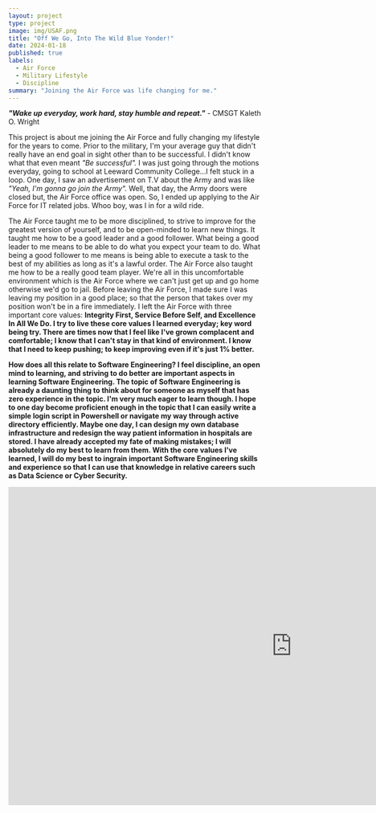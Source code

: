 ```yaml
---
layout: project
type: project
image: img/USAF.png
title: "Off We Go, Into The Wild Blue Yonder!"
date: 2024-01-18
published: true
labels:
  - Air Force
  - Military Lifestyle
  - Discipline
summary: "Joining the Air Force was life changing for me."
---
```

<b><i>"Wake up everyday, work hard, stay humble and repeat."</b></i> - CMSGT Kaleth O. Wright
   
  This project is about me joining the Air Force and fully changing my lifestyle for the years to come. Prior to the military, I'm your average guy that didn't really have an end goal in sight other than to be successful. I didn't know what that even meant <i>"Be successful".</i> I was just going through the motions everyday, going to school at Leeward Community College...I felt stuck in a loop. One day, I saw an advertisement on T.V about the Army and was like <i>"Yeah, I'm gonna go join the Army".</i> Well, that day, the Army doors were closed but, the Air Force office was open. So, I ended up applying to the Air Force for IT related jobs. Whoo boy, was I in for a wild ride.

  The Air Force taught me to be more disciplined, to strive to improve for the greatest version of yourself, and to be open-minded to learn new things. It taught me how to be a good leader and a good follower. What being a good leader to me means to be able to do what you expect your team to do. What being a good follower to me means is being able to execute a task to the best of my abilities as long as it's a lawful order. The Air Force also taught me how to be a really good team player. We're all in this uncomfortable environment which is the Air Force where we can't just get up and go home otherwise we'd go to jail. Before leaving the Air Force, I made sure I was leaving my position in a good place; so that the person that takes over my position won't be in a fire immediately. I left the Air Force with three important core values: <b>Integrity First, Service Before Self, and Excellence In All We Do.<b> I try to live these core values I learned everyday; key word being try. There are times now that I feel like I've grown complacent and comfortable; I know that I can't stay in that kind of environment. I know that I need to keep pushing; to keep improving even if it's just 1% better.

  How does all this relate to Software Engineering? I feel discipline, an open mind to learning, and striving to do better are important aspects in learning Software Engineering. The topic of Software Engineering is already a daunting thing to think about for someone as myself that has zero experience in the topic. I'm very much eager to learn though. I hope to one day become proficient enough in the topic that I can easily write a simple login script in Powershell or navigate my way through active directory efficiently. Maybe one day, I can design my own database infrastructure and redesign the way patient information in hospitals are stored. I have already accepted my fate of making mistakes; I will absolutely do my best to learn from them. With the core values I've learned, I will do my best to ingrain important Software Engineering skills and experience so that I can use that knowledge in relative careers such as Data Science or Cyber Security.

  <iframe width="1128" height="634" src="https://www.youtube.com/embed/kP4oz9tWnAA" title="If the U.S. Air Force had an Anime Opening" frameborder="0" allow="accelerometer; autoplay; clipboard-write; encrypted-media; gyroscope; picture-in-picture; web-share" allowfullscreen></iframe>
